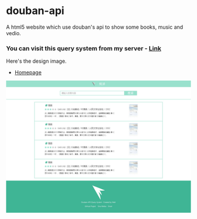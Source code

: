 # douban-api
A html5 website which use douban's api to show some books, music and vedio.

### You can visit this query system from my server - [Link](https://www.tongmu.me/douban-api/)

Here's the design image.
  
- [Homepage](https://www.tongmu.me/design/douban-api/homepage.psd)

![](./design/jpeg/homepage.jpg)

